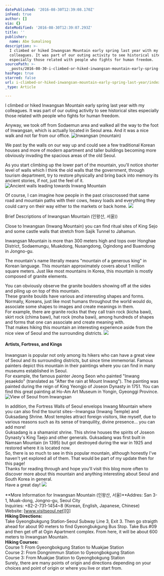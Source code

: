 ```yaml
---
datePublished: '2016-08-30T12:39:08.170Z'
inFeed: true
author: []
via: {}
dateModified: '2016-08-30T12:39:07.293Z'
title: ''
publisher:
  name: Abe Sumalinog
description: >-
  I climbed or hiked Inwangsan Mountain early spring last year with my
  colleagues. It was part of our outing activity to see historical sites
  especially those related with people who fights for human freedom.
sourcePath: >-
  _posts/2016-08-30-i-climbed-or-hiked-inwangsan-mountain-early-spring-last-year.md
hasPage: true
starred: false
url: i-climbed-or-hiked-inwangsan-mountain-early-spring-last-year/index.html
_type: Article

---
```

I climbed or hiked Inwangsan Mountain early spring last year with my colleagues. It was part of our outing activity to see historical sites especially those related with people who fights for human freedom.

Anyway, we took off from Sodaemun area and walked all the way to the foot of Inwangsan, which is actually located in Seoul area. And it was a nice walk and not far from our office.
![Inwangsan (mountain)](https://the-grid-user-content.s3-us-west-2.amazonaws.com/a12a5edc-93bd-46de-b051-52cd85162d37.jpg)

We past by the walls on our way up and could see a few traditional Korean houses and more of modern apartment and taller buildings becoming more obviously invading the spacious areas of the old Seoul.

As you start climbing up the lower part of the mountain, you'll notice shorter level of walls which I think the old walls that the government, through tourism department, try to restore physically and bring back into memory its ancient stories, if not, just the feel of it.
![Ancient walls leading towards Inwang Mountain](https://the-grid-user-content.s3-us-west-2.amazonaws.com/2382cae9-8a6e-4c0e-96f4-0cdde6c2cc8d.jpg)

Of course, I can imagine how people in the past crisscrossed that same road and mountain paths with their cows, heavy loads and everything they could carry on their way either to the markets or back home.
![](https://the-grid-user-content.s3-us-west-2.amazonaws.com/c54c2398-ecc6-46c2-aba7-760842950d40.jpg)

Brief Descriptions of Inwangsan Mountain (인왕산, 서울))

Close to Inwangsan (Inwang Mountain) you can find ritual sites of King Sejo and some castle walls that stretch from Sajik Tunnel to Jahamun.

Inwangsan Mountain is more than 300 meters high and tops over Honghae District, Sodaemungu, Muakdong, Nusangdong, Ogindong and Buamdong in Jongno-gu.

The mountain's name literally means "mountain of a generous king" in Korean language. This mountain approximately covers about 1 million square meters. Just like most mountains in Korea, this mountain is mostly composed of granite elements.

You can obviously observe the granite boulders showing off at the sides and piling up on top of this mountain.  
These granite boulds have various and interesting shapes and forms. Normally, Koreans, just like most humans throughout the world would do, associate some shapes to images and create meanings in them.  
For example, there are granite rocks that they call train rock (kicha bawi), skirt rock (chima bawi), hat rock (moha bawi), among hundreds of shapes and forms that one can associate and create meaning with.  
That makes hiking this mountain an interesting experience aside from the nice view of Seoul and the surrounding districts. ![](https://the-grid-user-content.s3-us-west-2.amazonaws.com/68f39115-53bb-42cc-a7e6-79e89b05b06b.jpg)

#### **Artists, Fortress, and Kings**

Inwangsan is popular not only among its hikers who can have a great view of Seoul and its surrounding districts, but since time immemorial. Famous painters depict this mountain in their paintings where you can find in many museums established in Seoul.  
For example, the famous painter Jeong Seon who painted "Inwang jesaekdo" (translated as "After the rain at Mount Inwang"). The painting was painted during the reign of King Yeongjo of Joseon Dynasty in 1751\. You can find this great painting at Ho-Am Art Museum in Yongin, Gyeonggi Province. ![View of Seoul from Inwangsan](https://the-grid-user-content.s3-us-west-2.amazonaws.com/41ace45a-affa-441c-8cfc-67f494f37e86.jpg)

In addition, the Fortress Walls of Seoul envelops Inwang Mountain where you can also find the tourist sites--Inwangsa (Inwang Temple) and Guksadang Shrine. Most temples attract foreign visitors, like myself, due to various reasons such as its sense of tranquility, divine presence... you can add more!  
Guksadang is a shamanist shrine. This shrine houses the spirits of Joseon Dynasty's King Taejo and other generals. Guksadang was first built in Namsan Mountain (in 1395) but got destroyed during the war in 1925 and restored where it is located now.  
So, there is so much to see in this popular mountain, although honestly I've haven't yet explored all of them. That would be part of my update then for this page!  
Thanks for reading through and hope you'll visit this blog more often to discover more about this mountain and anything interesting about Seoul and South Korea in general.  
Have a great day!
![](https://the-grid-user-content.s3-us-west-2.amazonaws.com/9ac358db-e028-407f-a9ce-a8fa85fb9171.jpg)

**More Information for Inwangsan Mountain (인왕산, 서울)**Addres: San 3-1, Muak-dong, Jongno-gu, Seoul City  
Inquiries: +82-2-731-1454~8 (Korean, English, Japanese, Chinese)  
Website: [www.visitseoul.net][0]  
**Hiking Directions:**  
Take Gyeongbukgung Station-Seoul Subway Line 3, Exit 3\. Then go straigth ahead for about 90 meters to find Gyeongbukgung Bus Stop. Take Bus \#09 and then get off at Ogin Apartment complex. From here, it will be about 600 meters to Inwangsan Mountain.  
**Hiking Courses:**  
Course 1: From Gyeongbokgung Station to Muakjae Station  
Course 2: From Dongnimmun Station to Gyeongbokgung Station  
Course 3: From Muakjae Station to Gyeongbokgung Station  
Surely, there are many points of origin and directions depending on your choices and point of origin or where you live or start from. 

[0]: http://www.visitseoul.net/